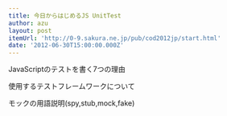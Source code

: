 ```yaml
---
title: 今日からはじめるJS UnitTest
author: azu
layout: post
itemUrl: 'http://0-9.sakura.ne.jp/pub/cod2012jp/start.html'
date: '2012-06-30T15:00:00.000Z'
---
```

JavaScriptのテストを書く7つの理由

使用するテストフレームワークについて

モックの用語説明(spy,stub,mock,fake)
